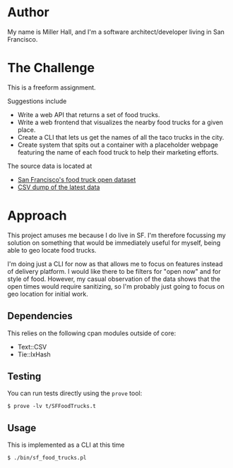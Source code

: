 # Author

My name is Miller Hall, and I'm a software architect/developer living in San Francisco.

# The Challenge

This is a freeform assignment.

Suggestions include
* Write a web API that returns a set of food trucks.
* Write a web frontend that visualizes the nearby food trucks for a given place.
* Create a CLI that lets us get the names of all the taco trucks in the city.
* Create system that spits out a container with a placeholder webpage featuring the name of each food truck to help their marketing efforts.

The source data is located at
* [San Francisco's food truck open dataset](https://data.sfgov.org/Economy-and-Community/Mobile-Food-Facility-Permit/rqzj-sfat/data) 
* [CSV dump of the latest data](https://data.sfgov.org/api/views/rqzj-sfat/rows.csv)

# Approach

This project amuses me because I do live in SF.  I'm therefore focussing my solution on something that would be immediately useful for myself, being able to geo locate food trucks.

I'm doing just a CLI for now as that allows me to focus on features instead of delivery platform.  I would like there to be filters for "open now" and for style of food.  However, my casual observation of the data shows that the open times would require sanitizing, so I'm probably just going to focus on geo location for initial work.

## Dependencies

This relies on the following cpan modules outside of core:
* Text::CSV
* Tie::IxHash

## Testing

You can run tests directly using the `prove` tool:

    $ prove -lv t/SFFoodTrucks.t

## Usage

This is implemented as a CLI at this time

    $ ./bin/sf_food_trucks.pl
